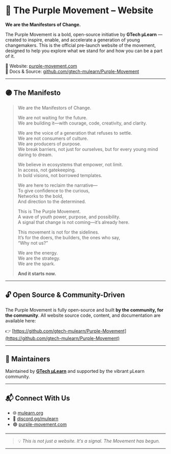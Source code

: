# 💜 The Purple Movement – Website

**We are the Manifestors of Change.**

The Purple Movement is a bold, open-source initiative by **GTech μLearn** — created to inspire, enable, and accelerate a generation of young changemakers. This is the official pre-launch website of the movement, designed to help you explore what we stand for and how you can be a part of it.

🔗 Website: [purple-movement.com](https://www.purple-movement.com)  
📂 Docs & Source: [github.com/gtech-mulearn/Purple-Movement](https://github.com/gtech-mulearn/Purple-Movement)

---

## 🟣 The Manifesto

> We are the Manifestors of Change.  
>   
> We are not waiting for the future.  
> We are building it—with courage, code, creativity, and clarity.  
>   
> We are the voice of a generation that refuses to settle.  
> We are not consumers of culture.  
> We are producers of purpose.  
> We break barriers, not just for ourselves, but for every young mind daring to dream.  
>   
> We believe in ecosystems that empower, not limit.  
> In access, not gatekeeping.  
> In bold visions, not borrowed templates.  
>   
> We are here to reclaim the narrative—  
> To give confidence to the curious,  
> Networks to the bold,  
> And direction to the determined.  
>   
> This is The Purple Movement.  
> A wave of youth power, purpose, and possibility.  
> A signal that change is not coming—it’s already here.  
>   
> This movement is not for the sidelines.  
> It’s for the doers, the builders, the ones who say,  
> “Why not us?”  
>   
> We are the energy.  
> We are the strategy.  
> We are the spark.  
>   
> **And it starts now.**

---

## 🔓 Open Source & Community-Driven

The Purple Movement is fully open-source and built **by the community, for the community**. All website source code, content, and documentation are available here:

👉 [https://github.com/gtech-mulearn/Purple-Movement](https://github.com/gtech-mulearn/Purple-Movement)

---

## 👥 Maintainers

Maintained by [**GTech μLearn**](https://github.com/gtech-mulearn) and supported by the vibrant μLearn community.

---

## 📬 Connect With Us

- 🌐 [mulearn.org](https://www.mulearn.org)  
- 💬 [discord.gg/mulearn](https://discord.gg/mulearn)  
- 🟣 [purple-movement.com](https://www.purple-movement.com)

---

> 💡 *This is not just a website. It's a signal. The Movement has begun.*

---
